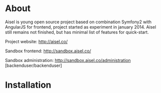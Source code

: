 About
========================

Aisel is young open source project based on combination Symfony2 with AngularJS for frontend, project started as experiment in january 2014.
Aisel still remains not finished, but has minimal list of features for quick-start.<br/>

Project website: http://aisel.co/

Sandbox frontend: http://sandbox.aisel.co/

Sandbox administration: http://sandbox.aisel.co/administration [backenduser/backenduser]

Installation
========================
